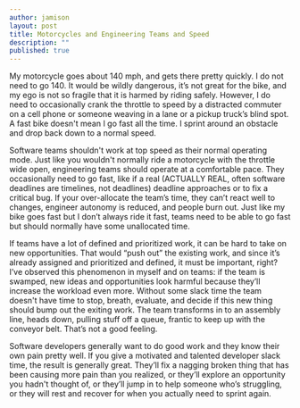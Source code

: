 ```yaml
---
author: jamison
layout: post
title: Motorcycles and Engineering Teams and Speed
description: ""
published: true
---
```

My motorcycle goes about 140 mph, and gets there pretty quickly. I do not need to go 140. It would be wildly dangerous, it’s not great for the bike, and my ego is not so fragile that it is harmed by riding safely. However, I do need to occasionally crank the throttle to speed by a distracted commuter on a cell phone or someone weaving in a lane or a pickup truck’s blind spot. A fast bike doesn't mean I go fast all the time. I sprint around an obstacle and drop back down to a normal speed.

Software teams shouldn't work at top speed as their normal operating mode. Just like you wouldn't normally ride a motorcycle with the throttle wide open, engineering teams should operate at a comfortable pace. They occasionally need to go fast, like if a real (ACTUALLY REAL, often software deadlines are timelines, not deadlines) deadline approaches or to fix a critical bug. If your over-allocate the team’s time, they can’t react well to changes, engineer autonomy is reduced, and people burn out. Just like my bike goes fast but I don’t always ride it fast, teams need to be able to go fast but should normally have some unallocated time.

If teams have a lot of defined and prioritized work, it can be hard to take on new opportunities. That would “push out” the existing work, and since it’s already assigned and prioritized and defined, it must be important, right? I’ve observed this phenomenon in myself and on teams: if the team is swamped, new ideas and opportunities look harmful because they’ll increase the workload even more. Without some slack time the team doesn't have time to stop, breath, evaluate, and decide if this new thing should bump out the exiting work. The team transforms in to an assembly line, heads down, pulling stuff off a queue, frantic to keep up with the conveyor belt. That’s not a good feeling.

Software developers generally want to do good work and they know their own pain pretty well. If you give a motivated and talented developer slack time, the result is generally great. They’ll fix a nagging broken thing that has been causing more pain than you realized, or they’ll explore an opportunity you hadn't thought of, or they’ll jump in to help someone who’s struggling, or they will rest and recover for when you actually need to sprint again.


